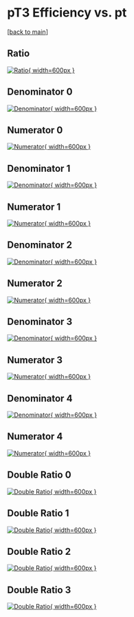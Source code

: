 # pT3 Efficiency vs. pt

[[back to main](./)]



## Ratio

[![Ratio](../mtv/var/pT3_xtr_0_1_eff_pt.png){ width=600px }](../mtv/var/pT3_xtr_0_1_eff_pt.pdf)

## Denominator 0

[![Denominator](../mtv/den/pT3_xtr_0_1_eff_pt_den0.png){ width=600px }](../mtv/den/pT3_xtr_0_1_eff_pt_den0.pdf)

## Numerator 0

[![Numerator](../mtv/num/pT3_xtr_0_1_eff_pt_num0.png){ width=600px }](../mtv/num/pT3_xtr_0_1_eff_pt_num0.pdf)

## Denominator 1

[![Denominator](../mtv/den/pT3_xtr_0_1_eff_pt_den1.png){ width=600px }](../mtv/den/pT3_xtr_0_1_eff_pt_den1.pdf)

## Numerator 1

[![Numerator](../mtv/num/pT3_xtr_0_1_eff_pt_num1.png){ width=600px }](../mtv/num/pT3_xtr_0_1_eff_pt_num1.pdf)

## Denominator 2

[![Denominator](../mtv/den/pT3_xtr_0_1_eff_pt_den2.png){ width=600px }](../mtv/den/pT3_xtr_0_1_eff_pt_den2.pdf)

## Numerator 2

[![Numerator](../mtv/num/pT3_xtr_0_1_eff_pt_num2.png){ width=600px }](../mtv/num/pT3_xtr_0_1_eff_pt_num2.pdf)

## Denominator 3

[![Denominator](../mtv/den/pT3_xtr_0_1_eff_pt_den3.png){ width=600px }](../mtv/den/pT3_xtr_0_1_eff_pt_den3.pdf)

## Numerator 3

[![Numerator](../mtv/num/pT3_xtr_0_1_eff_pt_num3.png){ width=600px }](../mtv/num/pT3_xtr_0_1_eff_pt_num3.pdf)

## Denominator 4

[![Denominator](../mtv/den/pT3_xtr_0_1_eff_pt_den4.png){ width=600px }](../mtv/den/pT3_xtr_0_1_eff_pt_den4.pdf)

## Numerator 4

[![Numerator](../mtv/num/pT3_xtr_0_1_eff_pt_num4.png){ width=600px }](../mtv/num/pT3_xtr_0_1_eff_pt_num4.pdf)

## Double Ratio 0

[![Double Ratio](../mtv/ratio/pT3_xtr_0_1_eff_pt_ratio0.png){ width=600px }](../mtv/ratio/pT3_xtr_0_1_eff_pt_ratio0.pdf)

## Double Ratio 1

[![Double Ratio](../mtv/ratio/pT3_xtr_0_1_eff_pt_ratio1.png){ width=600px }](../mtv/ratio/pT3_xtr_0_1_eff_pt_ratio1.pdf)

## Double Ratio 2

[![Double Ratio](../mtv/ratio/pT3_xtr_0_1_eff_pt_ratio2.png){ width=600px }](../mtv/ratio/pT3_xtr_0_1_eff_pt_ratio2.pdf)

## Double Ratio 3

[![Double Ratio](../mtv/ratio/pT3_xtr_0_1_eff_pt_ratio3.png){ width=600px }](../mtv/ratio/pT3_xtr_0_1_eff_pt_ratio3.pdf)

